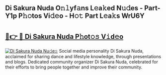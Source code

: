 ## Di Sakura Nuda O𝚗𝚕yf𝚊ns L𝚎a𝚔ed N𝚞𝚍es - Part-Y1p P𝚑𝚘tos Vi𝚍𝚎o - H𝚘𝚝 Part L𝚎a𝚔s WrU6Y

# <h2><a href="http://kf9iiu.oniu.top/?m=Di+Sakura+Nuda">🔗👉 🔴 Di Sakura Nuda P𝚑ot𝚘𝚜 V𝚒d𝚎o</a></h2>

[![Di Sakura Nuda Nu𝚍e𝚜](https://i.imgur.com/0qMVB7G.gif)](http://kf9iiu.oniu.top/?m=Di+Sakura+Nuda)
Social media personality Di Sakura Nuda, acclaimed for sharing dance and lifestyle knowledge, through presentations and blogs. Dedicated community organizer Di Sakura Nuda, celebrated for their efforts to bring people together and improve their community.  
